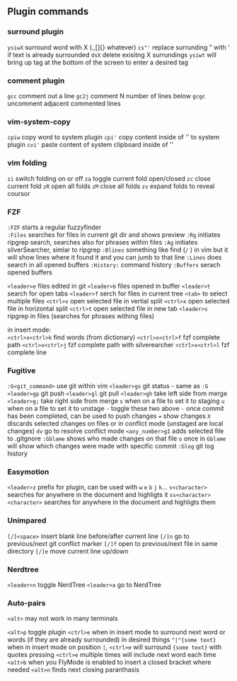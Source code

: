 ## Plugin commands

### surround plugin
`ysiwX` surround word with X (.,[]{} whatever)
`cs"'` replace surrunding " with ' if text is already surrounded
`dsX` delete exisitng X surrundings
`ysiwt` will bring up tag at the bottom of the screen to enter a desired tag

### comment plugin
`gcc` comment out a line
`gc2j` comment N number of lines below
`gcgc` uncomment adjacent commented lines

### vim-system-copy
`cpiw` copy word to system plugin
`cpi'` copy content inside of '' to system plugin
`cvi'` paste content of system clipboard inside of ''

### vim folding

`zi` switch folding on or off
`za` toggle current fold open/closed
`zc` close current fold
`zR` open all folds
`zM` close all folds
`zv` expand folds to reveal coursor

### FZF
`:FZF` starts a regular fuzzyfinder  
`:Files` searches for files in current git dir and shows preview
`:Rg` initiates ripgrep search, searches also for phrases within files
`:Ag` initiates silverSearcher, simlar to ripgrep
`:Blines` something like find (`/` ) in vim but it will show lines where it found it and you can jumb to that line
`:Lines` does search in all opened buffers
`:History:` command history
`:Buffers` serach opened buffers

`<leader>e` files edited in git
`<leader>b` files opened in buffer
`<leader>t` search for open tabs
`<leader>f` serch for files in current tree
  `<tab>` to select multiple files
  `<ctrl>v` open selected file in vertial split
  `<ctrl>x` open selected file in horizontal split
  `<ctrl>t` open selected file in new tab
`<leader>s` ripgrep in files (searches for phrases withing files)


in insert mode:  
`<ctrl>x<ctrl>k` find words (from dictionary)
`<ctrl>x<ctrl>f` fzf complete path
`<ctrl>x<ctrl>j` fzf complete path with silverearcher
`<ctrl>x<ctrl>l` fzf complete line

### Fugitive

`:G<git_command>` use git within vim
`<leader>gs` git status - same as `:G`
`<leader>gp` git push
`<leader>gl` git pull
`<leader>gh` take left side from merge
`<leader>g;` take right side from merge
  `s` when on a file to set it to staging 
  `u` when on a file to set it to unstage 
  `-` toggle these two above
  `-` once commit has been completed, can be used to push changes
  `=` show changes
  `X` discards selected changes on files or in conflict mode (unstaged are local changes)
  `dv` go to resolve conflict mode
  `<any_number>gI` adds selected file to .gitgnore
`:Gblame` shows who made changes on that file
  `o` once in `Gblame` will show which changes were made with specific commit
`:Glog` git log history


### Easymotion

`<leader>z` prefix for plugin, can be used with `w` `e` `b` `j` `k`...
`s<character>` searches for <character> anywhere in the document and highligts  it
`ss<character><character>` searches for <character><character> anywhere in the document and highligts them

### Unimpared

`[/]<space>` insert blank line before/after current line
`[/]n` go to previous/next git conflict marker
`[/]f` open to previous/next file in same directory
`[/]e` move current line up/down

### Nerdtree

`<leader>n` toggle NerdTree
`<leader>a` go to NerdTree

### Auto-pairs

`<alt>` may not work in many terminals

`<alt>p` toggle plugin
`<ctrl>e` when in insert mode to surround next word or words (if they are already surrounded) in desired things
`"|"{some text}` when in insert mode on position `|`, `<ctrl>e` will surround `{some text}` with quotes
pressing `<ctrl>e` multiple times will include next word each time
`<alt>b` when you FlyMode is enabled to insert a closed bracket where needed
`<alt>n` finds next closing paranthasis
